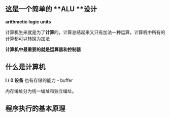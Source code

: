 ## 这是一个简单的 **ALU **设计

**arithmetic logic units**

计算机生来就是为了**计算**的，计算总结起来又只有加法一种运算，计算机中所有的计算都可以转换为加法

**计算机中最重要的就是运算器和控制器**



## 什么是计算机

**I / 0 设备** 也有存储的能力 - buffer

内存编址分为统一编址和独立编址。

## 程序执行的基本原理